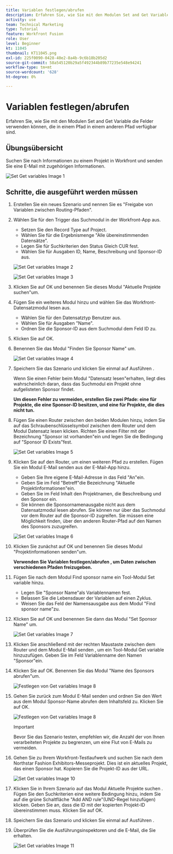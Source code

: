 ```yaml
---
title: Variablen festlegen/abrufen
description: Erfahren Sie, wie Sie mit den Modulen Set and Get Variable die Felder verwenden können, die in einem Pfad in einem anderen Pfad verfügbar sind.
activity: use
team: Technical Marketing
type: Tutorial
feature: Workfront Fusion
role: User
level: Beginner
kt: 11045
thumbnail: KT11045.png
exl-id: 225f0090-0428-40e2-8a4b-9c6b18b205d2
source-git-commit: 58a545120b29a5f492344b89b77235e548e94241
workflow-type: tm+mt
source-wordcount: '628'
ht-degree: 0%

---
```


# Variablen festlegen/abrufen

Erfahren Sie, wie Sie mit den Modulen Set and Get Variable die Felder verwenden können, die in einem Pfad in einem anderen Pfad verfügbar sind.

## Übungsübersicht

Suchen Sie nach Informationen zu einem Projekt in Workfront und senden Sie eine E-Mail mit zugehörigen Informationen.

![Set Get variables Image 1](../12-exercises/assets/set-get-variables-walkthrough-1.png)

## Schritte, die ausgeführt werden müssen

1. Erstellen Sie ein neues Szenario und nennen Sie es &quot;Freigabe von Variablen zwischen Routing-Pfaden&quot;.
1. Wählen Sie für den Trigger das Suchmodul in der Workfront-App aus.

   + Setzen Sie den Record Type auf Project.
   + Wählen Sie für die Ergebnismenge &quot;Alle übereinstimmenden Datensätze&quot;.
   + Legen Sie für Suchkriterien den Status Gleich CUR fest.
   + Wählen Sie für Ausgaben ID, Name, Beschreibung und Sponsor-ID aus.

   ![Set Get variables Image 2](../12-exercises/assets/set-get-variables-walkthrough-2.png)

   ![Set Get variables Image 3](../12-exercises/assets/set-get-variables-walkthrough-3.png)

1. Klicken Sie auf OK und benennen Sie dieses Modul &quot;Aktuelle Projekte suchen&quot;um.
1. Fügen Sie ein weiteres Modul hinzu und wählen Sie das Workfront-Datensatzmodul lesen aus.

   + Wählen Sie für den Datensatztyp Benutzer aus.
   + Wählen Sie für Ausgaben &quot;Name&quot;.
   + Ordnen Sie die Sponsor-ID aus dem Suchmodul dem Feld ID zu.

1. Klicken Sie auf OK.
1. Benennen Sie das Modul &quot;Finden Sie Sponsor Name&quot; um.

   ![Set Get variables Image 4](../12-exercises/assets/set-get-variables-walkthrough-4.png)

1. Speichern Sie das Szenario und klicken Sie einmal auf Ausführen .

   Wenn Sie einen Fehler beim Modul &quot;Datensatz lesen&quot;erhalten, liegt dies wahrscheinlich daran, dass das Suchmodul ein Projekt ohne aufgelisteten Sponsor findet.

   **Um diesen Fehler zu vermeiden, erstellen Sie zwei Pfade: eine für Projekte, die eine Sponsor-ID besitzen, und eine für Projekte, die dies nicht tun.**

1. Fügen Sie einen Router zwischen den beiden Modulen hinzu, indem Sie auf das Schraubenschlüsselsymbol zwischen dem Router und dem Modul Datensatz lesen klicken. Richten Sie einen Filter mit der Bezeichnung &quot;Sponsor ist vorhanden&quot;ein und legen Sie die Bedingung auf &quot;Sponsor ID Exists&quot;fest.

   ![Set Get variables Image 5](../12-exercises/assets/set-get-variables-walkthrough-5.png)

1. Klicken Sie auf den Router, um einen weiteren Pfad zu erstellen. Fügen Sie ein Modul E-Mail senden aus der E-Mail-App hinzu.

   + Geben Sie Ihre eigene E-Mail-Adresse in das Feld &quot;An&quot;ein.
   + Geben Sie im Feld &quot;Betreff&quot;die Bezeichnung &quot;Aktuelle Projektinformationen&quot;ein.
   + Geben Sie im Feld Inhalt den Projektnamen, die Beschreibung und den Sponsor ein.
   + Sie können die Sponsornamenausgabe nicht aus dem Datensatzmodul lesen abrufen. Sie können nur über das Suchmodul vor dem Router auf die Sponsor-ID zugreifen. Sie müssen eine Möglichkeit finden, über den anderen Router-Pfad auf den Namen des Sponsors zuzugreifen.

   ![Set Get variables Image 6](../12-exercises/assets/set-get-variables-walkthrough-6.png)

1. Klicken Sie zunächst auf OK und benennen Sie dieses Modul &quot;Projektinformationen senden&quot;um.

   **Verwenden Sie Variablen festlegen/abrufen , um Daten zwischen verschiedenen Pfaden freizugeben.**

1. Fügen Sie nach dem Modul Find sponsor name ein Tool-Modul Set variable hinzu.

   + Legen Sie &quot;Sponsor Name&quot;als Variablennamen fest.
   + Belassen Sie die Lebensdauer der Variablen auf einen Zyklus.
   + Weisen Sie das Feld der Namensausgabe aus dem Modul &quot;Find sponsor name&quot;zu.

1. Klicken Sie auf OK und benennen Sie dann das Modul &quot;Set Sponsor Name&quot; um.

   ![Set Get variables Image 7](../12-exercises/assets/set-get-variables-walkthrough-7.png)

1. Klicken Sie anschließend mit der rechten Maustaste zwischen dem Router und dem Modul E-Mail senden , um ein Tool-Modul Get variable hinzuzufügen. Geben Sie im Feld Variablenname den Namen &quot;Sponsor&quot;ein.
1. Klicken Sie auf OK. Benennen Sie das Modul &quot;Name des Sponsors abrufen&quot;um.

   ![Festlegen von Get variables Image 8](../12-exercises/assets/set-get-variables-walkthrough-8.png)

1. Gehen Sie zurück zum Modul E-Mail senden und ordnen Sie den Wert aus dem Modul Sponsor-Name abrufen dem Inhaltsfeld zu. Klicken Sie auf OK.

   ![Festlegen von Get variables Image 8](../12-exercises/assets/set-get-variables-walkthrough-8.png)

   >[!IMPORTANT]
   >
   >Bevor Sie das Szenario testen, empfehlen wir, die Anzahl der von Ihnen verarbeiteten Projekte zu begrenzen, um eine Flut von E-Mails zu vermeiden.

1. Gehen Sie zu Ihrem Workfront-Testlaufwerk und suchen Sie nach dem Northstar Fashion Exhibitors-Messeprojekt. Dies ist ein aktuelles Projekt, das einen Sponsor hat. Kopieren Sie die Projekt-ID aus der URL.

   ![Set Get variables Image 10](../12-exercises/assets/set-get-variables-walkthrough-10.png)

1. Klicken Sie in Ihrem Szenario auf das Modul Aktuelle Projekte suchen . Fügen Sie den Suchkriterien eine weitere Bedingung hinzu, indem Sie auf die grüne Schaltfläche &quot;Add AND rule&quot;(UND-Regel hinzufügen) klicken. Geben Sie an, dass die ID mit der kopierten Projekt-ID übereinstimmen muss. Klicken Sie auf OK.
1. Speichern Sie das Szenario und klicken Sie einmal auf Ausführen .
1. Überprüfen Sie die Ausführungsinspektoren und die E-Mail, die Sie erhalten.

   ![Set Get variables Image 11](../12-exercises/assets/set-get-variables-walkthrough-11.png)

